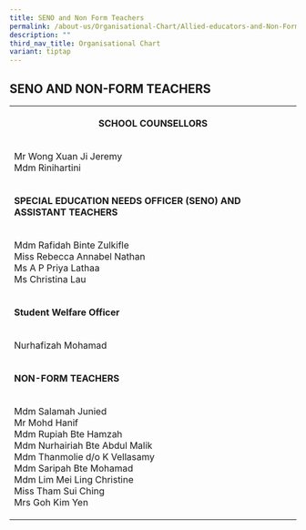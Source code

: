 ```yaml
---
title: SENO and Non Form Teachers
permalink: /about-us/Organisational-Chart/Allied-educators-and-Non-Form-teachers/
description: ""
third_nav_title: Organisational Chart
variant: tiptap
---
```

<h2>SENO AND NON-FORM TEACHERS</h2>
<table style="minWidth: 25px">
<colgroup>
<col>
</colgroup>
<tbody>
<tr>
<th rowspan="1" colspan="1">
<p>SCHOOL COUNSELLORS</p>
</th>
</tr>
<tr>
<td rowspan="1" colspan="1">
<p>Mr Wong Xuan Ji Jeremy
<br>Mdm Rinihartini</p>
</td>
</tr>
<tr>
<td rowspan="1" colspan="1">
<p><strong>SPECIAL EDUCATION NEEDS OFFICER (SENO) AND ASSISTANT TEACHERS</strong>
</p>
</td>
</tr>
<tr>
<td rowspan="1" colspan="1">
<p>Mdm Rafidah Binte Zulkifle
<br>Miss Rebecca Annabel Nathan
<br>Ms A P Priya Lathaa
<br>Ms Christina Lau
<br>
</p>
</td>
</tr>
<tr>
<td rowspan="1" colspan="1">
<p><strong>Student Welfare Officer</strong>
</p>
</td>
</tr>
<tr>
<td rowspan="1" colspan="1">
<p>Nurhafizah Mohamad</p>
</td>
</tr>
<tr>
<td rowspan="1" colspan="1">
<p><strong>NON-FORM TEACHERS</strong>
</p>
</td>
</tr>
<tr>
<td rowspan="1" colspan="1">
<p>Mdm Salamah Junied
<br>Mr Mohd Hanif
<br>Mdm Rupiah Bte Hamzah
<br>Mdm Nurhairiah Bte Abdul Malik
<br>Mdm Thanmolie d/o K Vellasamy
<br>Mdm Saripah Bte Mohamad
<br>Mdm Lim Mei Ling Christine
<br>Miss Tham Sui Ching
<br>Mrs Goh Kim Yen</p>
</td>
</tr>
</tbody>
</table>
<p></p>